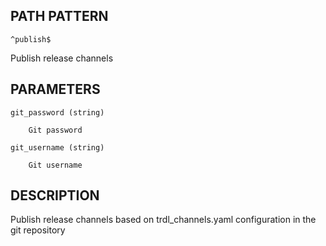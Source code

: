## PATH PATTERN

    ^publish$

Publish release channels

## PARAMETERS

    git_password (string)

        Git password

    git_username (string)

        Git username

## DESCRIPTION

Publish release channels based on trdl_channels.yaml configuration in the git repository
